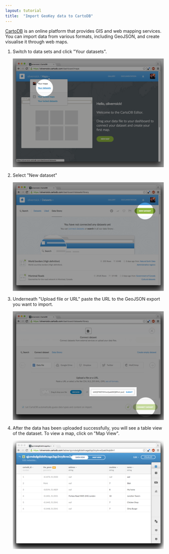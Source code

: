 ```yaml
---
layout: tutorial
title:  "Import GeoKey data to CartoDB"
---
```


[CartoDB](https://cartodb.com/) is an online platform that provides GIS and web mapping services. You can import data from various formats, including GeoJSON, and create visualise it through web maps.

1. Switch to data sets and click "Your datasets".

    ![Click Your datasets](/img/import/cartodb-01.png)

2. Select "New dataset"

    ![Click new dataset](/img/import/cartodb-02.png)

3. Underneath "Upload file or URL" paste the URL to the GeoJSON export you want to import.

    ![Upload the data by pasting the URL](/img/import/cartodb-03.png)

4. After the data has been uploaded successfully, you will see a table view of the dataset. To view a map, click on "Map View".

    ![Dataset table view](/img/import/cartodb-04.png)

